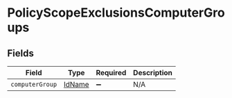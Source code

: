 # PolicyScopeExclusionsComputerGroups


## Fields

| Field                                   | Type                                    | Required                                | Description                             |
| --------------------------------------- | --------------------------------------- | --------------------------------------- | --------------------------------------- |
| `computerGroup`                         | [IdName](../../models/shared/idname.md) | :heavy_minus_sign:                      | N/A                                     |